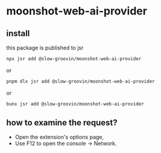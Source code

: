 # moonshot-web-ai-provider

## install

this package is published to jsr

```sh
npx jsr add @slow-groovin/moonshot-web-ai-provider
```

or

```sh
pnpm dlx jsr add @slow-groovin/moonshot-web-ai-provider
```

or

```sh
bunx jsr add @slow-groovin/moonshot-web-ai-provider
```

## how to examine the request?

- Open the extension's options page,
- Use F12 to open the console -> Network.
